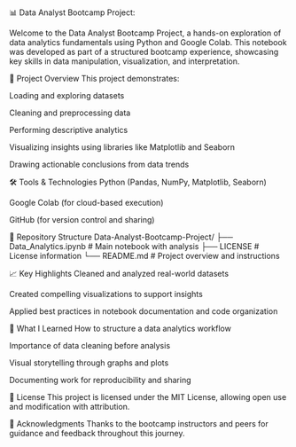 📊 Data Analyst Bootcamp Project:

Welcome to the Data Analyst Bootcamp Project, a hands-on exploration of data analytics fundamentals using Python and Google Colab. This notebook was developed as part of a structured bootcamp experience, showcasing key skills in data manipulation, visualization, and interpretation.

🚀 Project Overview
This project demonstrates:

Loading and exploring datasets

Cleaning and preprocessing data

Performing descriptive analytics

Visualizing insights using libraries like Matplotlib and Seaborn

Drawing actionable conclusions from data trends

🛠️ Tools & Technologies
Python (Pandas, NumPy, Matplotlib, Seaborn)

Google Colab (for cloud-based execution)

GitHub (for version control and sharing)

📁 Repository Structure
Data-Analyst-Bootcamp-Project/
├── Data_Analytics.ipynb       # Main notebook with analysis
├── LICENSE                    # License information
└── README.md                  # Project overview and instructions

📈 Key Highlights
Cleaned and analyzed real-world datasets

Created compelling visualizations to support insights

Applied best practices in notebook documentation and code organization

🧠 What I Learned
How to structure a data analytics workflow

Importance of data cleaning before analysis

Visual storytelling through graphs and plots

Documenting work for reproducibility and sharing

📜 License
This project is licensed under the MIT License, allowing open use and modification with attribution.

🙌 Acknowledgments
Thanks to the bootcamp instructors and peers for guidance and feedback throughout this journey.
